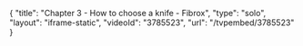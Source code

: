{
    "title": "Chapter 3 - How to choose a knife - Fibrox",
    "type": "solo",
    "layout": "iframe-static",
    "videoId": "3785523",
    "url": "\/tvpembed\/3785523"
}